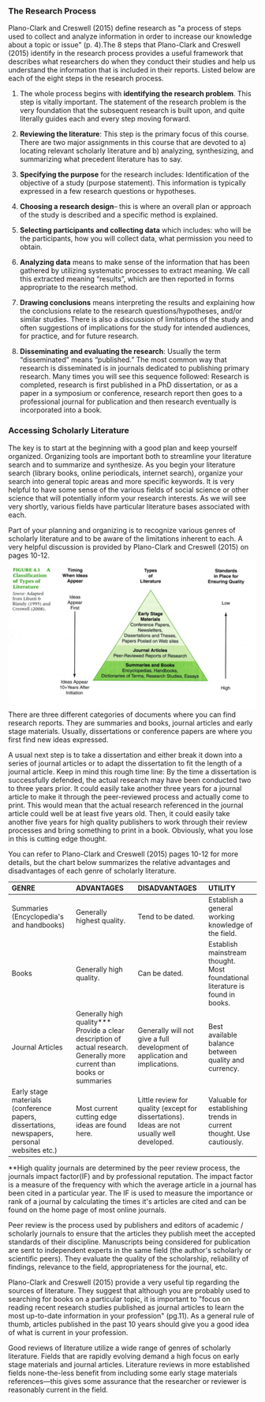 ### The Research Process

Plano-Clark and Creswell \(2015\) define research as "a process of steps used to collect and analyze information in order to increase our knowledge about a topic or issue" \(p. 4\).The 8 steps that Plano-Clark and Creswell \(2015\) identify in the research process provides a useful framework that describes what researchers do when they conduct their studies and help us understand the information that is included in their reports. Listed below are each of the eight steps in the research process.

1. The whole process begins with **identifying the research problem**. This step is vitally important. The statement of the research problem is the very foundation that the subsequent research is built upon, and quite literally guides each and every step moving forward.

2. **Reviewing the literature**: This step is the primary focus of this course. There are two major assignments in this course that are devoted to a\) locating relevant scholarly literature and b\) analyzing, synthesizing, and summarizing what precedent literature has to say.

3. **Specifying the purpose** for the research includes: Identification of the objective of a study \(purpose statement\). This information is typically expressed in a few research questions or hypotheses.

4. **Choosing a research design**– this is where an overall plan or approach of the study is described and a specific method is explained.

5. **Selecting participants and collecting data** which includes: who will be the participants, how you will collect data, what permission you need to obtain.

6. **Analyzing data** means to make sense of the information that has been gathered by utilizing systematic processes to extract meaning. We call this extracted meaning “results”, which are then reported in forms appropriate to the research method.

7. **Drawing conclusions** means interpreting the results and explaining how the conclusions relate to the research questions/hypotheses, and/or similar studies.  There is also a discussion of  limitations of the study and often suggestions of implications for the study for intended audiences, for practice, and for future research.

8. **Disseminating and evaluating the research**: Usually the term “disseminated” means “published.” The most common way that research is disseminated is in journals dedicated to publishing primary research. Many times you will see this sequence followed: Research is completed, research is first published in a PhD dissertation, or as a paper in a symposium or conference, research report then goes to a professional journal for publication and then research eventually is incorporated into a book.

### Accessing Scholarly Literature

The key is to start at the beginning with a good plan and keep yourself organized. Organizing tools are important both to streamline your literature search and to summarize and synthesize. As you begin your literature search \(library books, online periodicals, internet search\), organize your search into general topic areas and more specific keywords. It is very helpful to have some sense of the various fields of social science or other science that will potentially inform your research interests. As we will see very shortly, various fields have particular literature bases associated with each.

Part of your planning and organizing is to recognize various genres of scholarly literature and to be aware of the limitations inherent to each. A very helpful discussion is provided by Plano-Clark and Creswell \(2015\) on pages 10-12.![](/assets/Literaturemap.jpg)There are three different categories of documents where you can find research reports.  They are summaries and books, journal articles and early stage materials. Usually, dissertations or conference papers are where you first find new ideas expressed.

A usual next step is to take a dissertation and either break it down into a series of journal articles or to adapt the dissertation to fit the length of a journal article. Keep in mind this rough time line: By the time a dissertation is successfully defended, the actual research may have been conducted two to three years prior. It could easily take another three years for a journal article to make it through the peer-reviewed process and actually come to print. This would mean that the actual research referenced in the journal article could well be at least five years old. Then, it could easily take another five years for high quality publishers to work through their review processes and bring something to print in a book.  Obviously, what you lose in this is cutting edge thought.

You can refer to Plano-Clark and Creswell \(2015\) pages 10-12 for more details, but the chart below summarizes the relative advantages and disadvantages of each genre of scholarly literature.

| GENRE | ADVANTAGES | DISADVANTAGES | UTILITY |
| :--- | :--- | :--- | :--- |
| Summaries \(Encyclopedia's and handbooks\) | Generally highest quality. | Tend to be dated. | Establish a general working knowledge of the field. |
| Books | Generally high quality. | Can be dated. | Establish mainstream thought.  Most foundational literature is found in books. |
| Journal Articles | Generally high quality\*\*\* Provide a clear description of actual research. Generally more current than books or summaries | Generally will not give a full development of application and implications. | Best available balance between quality and currency. |
| Early stage materials \(conference papers, dissertations, newspapers, personal websites etc.\) | Most current cutting edge ideas are found here. | Little review for quality \(except for dissertations\). Ideas are not usually well developed. | Valuable for establishing trends in current thought. Use cautiously. |



\*\*High quality journals are determined by the peer review process,  the journals impact factor\(IF\) and by professional reputation.  The impact factor is a measure of the frequency with which the average article in a journal has been cited in a particular year. The IF is used to measure the importance or rank of a journal by calculating the times it's articles are cited and can be found on the home page of most online journals.

Peer review is the process used by publishers and editors of academic / scholarly journals to ensure that the articles they publish meet the accepted standards of their discipline. Manuscripts being considered for publication are sent to independent experts in the same field \(the author's scholarly or scientific peers\). They evaluate the quality of the scholarship, reliability of findings, relevance to the field, appropriateness for the journal, etc.

Plano-Clark and Creswell \(2015\) provide a very useful tip regarding the sources of literature.  They suggest that although you are probably used to searching for books on a particular topic, it is important to "focus on reading recent research studies published as journal articles to learn the most up-to-date information in your profession" \(pg.11\).  As a general rule of thumb, articles published in the past 10 years should give you a good idea of what is current in your profession.



Good reviews of literature utilize a wide range of genres of scholarly literature. Fields that are rapidly evolving demand a high focus on early stage materials and journal articles. Literature reviews in more established fields none-the-less benefit from including some early stage materials references—this gives some assurance that the researcher or reviewer is reasonably current in the field.

### 



